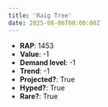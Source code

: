 ```yaml
---
title: 'Raig Tree'
date: 2025-08-06T00:00:00Z
---
```

- **RAP**: 1453
- **Value**: -1
- **Demand level**: -1
- **Trend**: -1
- **Projected?**: True
- **Hyped?**: True
- **Rare?**: True
